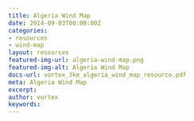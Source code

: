 ```yaml
---
title: Algeria Wind Map
date: 2014-09-03T00:00:00Z
categories:
- resources
- wind-map
layout: resources
featured-img-url: algeria-wind-map.png
featured-img-alt: Algeria Wind Map
docs-url: vortex_3km_algeria_wind_map_resource.pdf
meta: Algeria Wind Map
excerpt: 
author: vortex
keywords: 
---
```


